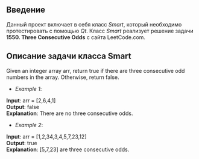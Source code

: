 ## Введение

Данный проект включает в себя класс _Smart_, который необходимо протестировать с помощью _Qt_. Класс _Smart_ реализует решение задачи __1550. Three Consecutive Odds__ с сайта LeetCode.com. 

## Описание задачи класса Smart

Given an integer array arr, return true if there are three consecutive odd numbers in the array. Otherwise, return false.

* _Example 1_:

__Input__: arr = [2,6,4,1]\
__Output__: false\
__Explanation__: There are no three consecutive odds.

* _Example 2_:

__Input__: arr = [1,2,34,3,4,5,7,23,12]\
__Output__: true\
__Explanation__: [5,7,23] are three consecutive odds.


